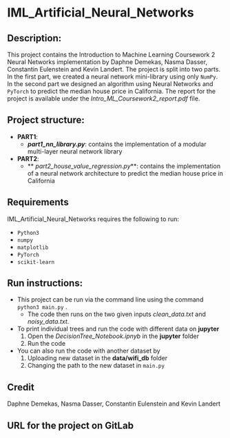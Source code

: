 # IML_Artificial_Neural_Networks

## Description:

This project contains the Introduction to Machine Learning Coursework 2 Neural Networks implementation by Daphne Demekas, Nasma Dasser, Constantin Eulenstein and Kevin Landert. The project is split into two parts. In the first part, we created a neural network mini-library using only ```NumPy```. In the second part we designed an algorithm using Neural Networks and ```PyTorch``` to predict the median house price in California. The report for the project is available under the _Intro_ML_Coursework2_report.pdf_ file.


## Project structure:
* **PART1**: 
    * **_part1_nn_library.py_**: contains the implementation of a modular multi-layer neural network library 
* **PART2**:
    * ** _part2_house_value_regression.py_**: contains the implementation of a neural network architecture to predict the median house price in California

## Requirements
IML_Artificial_Neural_Networks requires the following to run: 
* ```Python3```
* ```numpy ```
* ```matplotlib```
* ```PyTorch```
* ```scikit-learn```

## Run instructions:

* This project can be run via the command line using the command ```python3 main.py``` . 
    * The code then runs on the two given inputs _clean_data.txt_ and _noisy_data.txt_. 
* To print individual trees and run the code with different data on **jupyter**
    1. Open the _DecisionTree_Notebook.ipnyb_ in the **jupyter** folder
    2. Run the code
* You can also run the code with another dataset by
    1. Uploading new dataset in the **data/wifi_db** folder
    2. Changing the path to the new dataset in ```main.py```
## Credit
Daphne Demekas, Nasma Dasser, Constantin Eulenstein and Kevin Landert

## URL for the project on GitLab
